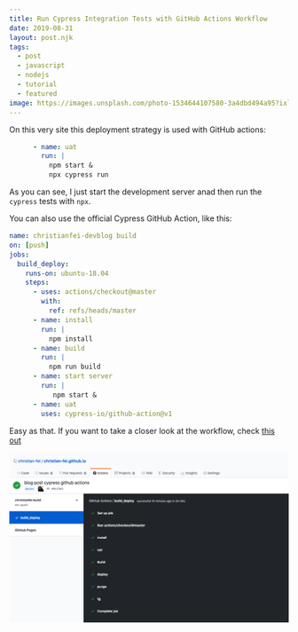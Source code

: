```yaml
---
title: Run Cypress Integration Tests with GitHub Actions Workflow
date: 2019-08-31
layout: post.njk
tags:
  - post
  - javascript
  - nodejs
  - tutorial
  - featured
image: https://images.unsplash.com/photo-1534644107580-3a4dbd494a95?ixlib=rb-1.2.1&ixid=eyJhcHBfaWQiOjEyMDd9&auto=format&fit=crop&w=600&q=80
---
```


On this very site this deployment strategy is used with GitHub actions:

```yml
      - name: uat
        run: |
          npm start &
          npx cypress run
```

As you can see, I just start the development server anad then run the `cypress` tests with `npx`.

You can also use the official Cypress GitHub Action, like this:


```yml
name: christianfei-devblog build
on: [push]
jobs:
  build_deploy:
    runs-on: ubuntu-18.04
    steps:
      - uses: actions/checkout@master
        with:
          ref: refs/heads/master
      - name: install
        run: |
          npm install
      - name: build
        run: |
          npm run build
      - name: start server
        run: |
           npm start &
      - name: uat
        uses: cypress-io/github-action@v1
```

Easy as that. If you want to take a closer look at the workflow, check [this out](https://github.com/christian-fei/christian-fei.github.io/blob/master/.github/workflows/main.yml)

![ffmpeg-layer.png](/assets/images/posts/cypress-github-actions.png)
